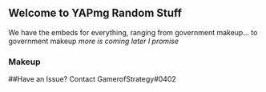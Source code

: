 ## Welcome to YAPmg Random Stuff
We have the embeds for everything, ranging from government makeup... to government makeup _more is coming later I promise_ 

### Makeup
<div class="flourish-embed flourish-parliament" data-src="visualisation/9730092"><script src="https://public.flourish.studio/resources/embed.js"></script></div>

##Have an Issue?
Contact GamerofStrategy#0402
